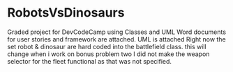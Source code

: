 # RobotsVsDinosaurs
Graded project for DevCodeCamp using Classes and UML
Word documents for user stories and framework are attached.
UML is attached
Right now the set robot & dinosaur are hard coded into the battlefield class.  this will change when i work on bonus problem two
I did not make the weapon selector for the fleet functional as that was not specified.